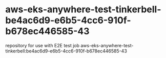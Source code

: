 # aws-eks-anywhere-test-tinkerbell-be4ac6d9-e6b5-4cc6-910f-b678ec446585-43
repository for use with E2E test job aws-eks-anywhere-test-tinkerbell:be4ac6d9-e6b5-4cc6-910f-b678ec446585-43
